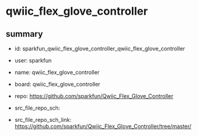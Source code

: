 # qwiic_flex_glove_controller
 
## summary 
* id: sparkfun_qwiic_flex_glove_controller_qwiic_flex_glove_controller
* user: sparkfun
* name: qwiic_flex_glove_controller
* board: qwiic_flex_glove_controller
* repo: https://github.com/sparkfun/Qwiic_Flex_Glove_Controller



* src_file_repo_sch: 
* src_file_repo_sch_link: https://github.com/sparkfun/Qwiic_Flex_Glove_Controller/tree/master/






